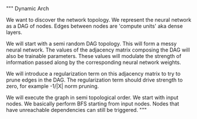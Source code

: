 """
Dynamic Arch


We want to discover the network topology.  We represent the neural network as a DAG of nodes.  Edges between nodes are 'compute units' aka dense layers.

We will start with a semi random DAG topology.  This will form a messy neural network.  The values of the adjacency matrix composing the DAG will also be trainable parameters.  These values will modulate the strength of information passed along by the corresponding neural network weights.  

We will introduce a regularization term on this adjacency matrix to try to prune edges in the DAG.  The regularization term should drive strength to zero, for example -1/|X| norm pruning.

We will execute the graph in semi topological order.  We start with input nodes.  We basically perform BFS starting from input nodes.  Nodes that have unreachable dependencies can still be triggered.
"""
